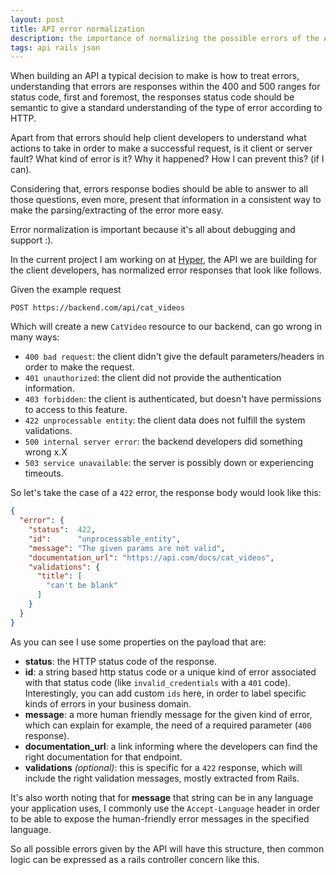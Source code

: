 ```yaml
---
layout: post
title: API error normalization
description: the importance of normalizing the possible errors of the App
tags: api rails json
---
```


When building an API a typical decision to make is how to treat errors, understanding that errors are responses within the 400 and 500 ranges for status code, first and foremost, the responses status code should be semantic to give a standard understanding of the type of error according to HTTP.

Apart from that errors should help client developers to understand what actions to take in order to make a successful request, is it client or server fault? What kind of error is it? Why it happened? How I can prevent this? (if I can).

Considering that, errors response bodies should be able to answer to all those questions, even more, present that information in a consistent way to make the parsing/extracting of the error more easy.

Error normalization is important because it's all about debugging and support :).

In the current project I am working on at [Hyper][hyper], the API we are building for the client developers, has normalized error responses that look like follows.

Given the example request

```
POST https://backend.com/api/cat_videos
```

Which will create a new `CatVideo` resource to our backend, can go wrong in many ways:

- `400 bad request`: the client didn't give the default parameters/headers in order to make the request.
- `401 unauthorized`: the client did not provide the authentication information.
- `403 forbidden`: the client is authenticated, but doesn't have permissions to access to this feature.
- `422 unprocessable entity`: the client data does not fulfill the system validations.
- `500 internal server error`: the backend developers did something wrong x.X
- `503 service unavailable`: the server is possibly down or experiencing timeouts.

So let's take the case of a `422` error, the response body would look like this:

```json
{
  "error": {
    "status":  422,
    "id":      "unprocessable_entity",
    "message": "The given params are not valid",
    "documentation_url": "https://api.com/docs/cat_videos",
    "validations": {
      "title": [
        "can't be blank"
      ]
    }
  }
}
```

As you can see I use some properties on the payload that are:

- **status**: the HTTP status code of the response.
- **id**: a string based http status code or a unique kind of error associated with that status code (like `invalid_credentials` with a `401` code).  Interestingly, you can add custom `ids` here, in order to label specific kinds of errors in your business domain.
- **message**: a more human friendly message for the given kind of error, which can explain for example, the need of a required parameter (`400` response).
- **documentation_url**: a link informing where the developers can find the right documentation for that endpoint.
- **validations** _(optional)_: this is specific for a `422` response, which will include the right validation messages, mostly extracted from Rails.

It's also worth noting that for **message** that string can be in any language your application uses, I commonly use the `Accept-Language` header in order to be able to expose the human-friendly error messages in the specified language.

So all possible errors given by the API will have this structure, then common logic can be expressed as a rails controller concern like this.

<script src="https://gist.github.com/fespinoza/3c75877aedccef709dde.js"></script>

[hyper]: http://www.hyper.no
